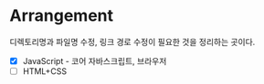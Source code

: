# Arrangement

디렉토리명과 파일명 수정, 링크 경로 수정이 필요한 것을 정리하는 곳이다.

- [x] JavaScript - 코어 자바스크립트, 브라우저
- [ ] HTML+CSS